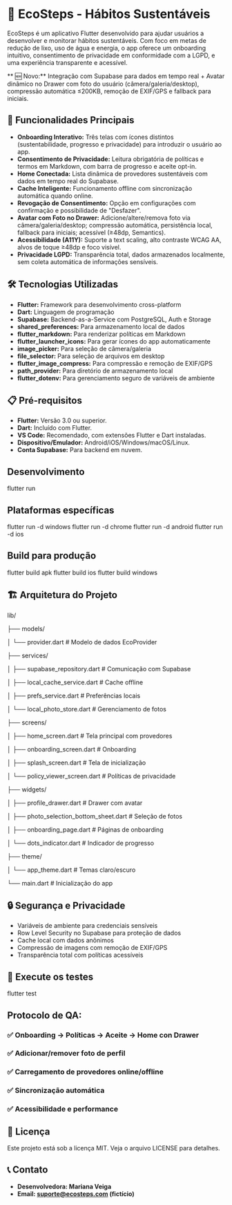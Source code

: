 # 🌱 EcoSteps - Hábitos Sustentáveis

EcoSteps é um aplicativo Flutter desenvolvido para ajudar usuários a desenvolver e monitorar hábitos sustentáveis. Com foco em metas de redução de lixo, uso de água e energia, o app oferece um onboarding intuitivo, consentimento de privacidade em conformidade com a LGPD, e uma experiência transparente e acessível.

** 🆕 Novo:** Integração com Supabase para dados em tempo real + Avatar dinâmico no Drawer com foto do usuário (câmera/galeria/desktop), compressão automática ≤200KB, remoção de EXIF/GPS e fallback para iniciais.

## 🚀 Funcionalidades Principais

* **Onboarding Interativo:** Três telas com ícones distintos (sustentabilidade, progresso e privacidade) para introduzir o usuário ao app.
* **Consentimento de Privacidade:** Leitura obrigatória de políticas e termos em Markdown, com barra de progresso e aceite opt-in.
* **Home Conectada:** Lista dinâmica de provedores sustentáveis com dados em tempo real do Supabase.
* **Cache Inteligente:** Funcionamento offline com sincronização automática quando online.
* **Revogação de Consentimento:** Opção em configurações com confirmação e possibilidade de "Desfazer".
* **Avatar com Foto no Drawer:** Adicione/altere/remova foto via câmera/galeria/desktop; compressão automática, persistência local, fallback para iniciais; acessível (≥48dp, Semantics).
* **Acessibilidade (A11Y):** Suporte a text scaling, alto contraste WCAG AA, alvos de toque ≥48dp e foco visível.
* **Privacidade LGPD:** Transparência total, dados armazenados localmente, sem coleta automática de informações sensíveis.

## 🛠️ Tecnologias Utilizadas

* **Flutter:** Framework para desenvolvimento cross-platform
* **Dart:** Linguagem de programação
* **Supabase:** Backend-as-a-Service com PostgreSQL, Auth e Storage
* **shared_preferences:** Para armazenamento local de dados
* **flutter_markdown:** Para renderizar políticas em Markdown
* **flutter_launcher_icons:** Para gerar ícones do app automaticamente
* **image_picker:** Para seleção de câmera/galeria
* **file_selector:** Para seleção de arquivos em desktop
* **flutter_image_compress:** Para compressão e remoção de EXIF/GPS
* **path_provider:** Para diretório de armazenamento local
* **flutter_dotenv:** Para gerenciamento seguro de variáveis de ambiente

## 📋 Pré-requisitos

* **Flutter:** Versão 3.0 ou superior.
* **Dart:** Incluído com Flutter.
* **VS Code:** Recomendado, com extensões Flutter e Dart instaladas.
* **Dispositivo/Emulador:** Android/iOS/Windows/macOS/Linux.
* **Conta Supabase:** Para backend em nuvem.

## Desenvolvimento
flutter run

## Plataformas específicas
flutter run -d windows
flutter run -d chrome
flutter run -d android
flutter run -d ios

## Build para produção
flutter build apk
flutter build ios
flutter build windows

## 🏗️ Arquitetura do Projeto

lib/

├── models/

│   └── provider.dart                # Modelo de dados EcoProvider

├── services/

│   ├── supabase_repository.dart     # Comunicação com Supabase

│   ├── local_cache_service.dart     # Cache offline

│   ├── prefs_service.dart           # Preferências locais

│   └── local_photo_store.dart       # Gerenciamento de fotos

├── screens/

│   ├── home_screen.dart             # Tela principal com provedores

│   ├── onboarding_screen.dart       # Onboarding

│   ├── splash_screen.dart           # Tela de inicialização

│   └── policy_viewer_screen.dart    # Políticas de privacidade

├── widgets/

│   ├── profile_drawer.dart                   # Drawer com avatar

│   ├── photo_selection_bottom_sheet.dart     # Seleção de fotos

│   ├── onboarding_page.dart                  # Páginas de onboarding

│   └── dots_indicator.dart                   # Indicador de progresso

├── theme/

│   └── app_theme.dart             # Temas claro/escuro

└── main.dart                      # Inicialização do app

## 🔒 Segurança e Privacidade
* Variáveis de ambiente para credenciais sensíveis
* Row Level Security no Supabase para proteção de dados
* Cache local com dados anônimos
* Compressão de imagens com remoção de EXIF/GPS
* Transparência total com políticas acessíveis

## 🧪 Execute os testes
flutter test

## Protocolo de QA:
### ✅ Onboarding → Políticas → Aceite → Home con Drawer
### ✅ Adicionar/remover foto de perfil
### ✅ Carregamento de provedores online/offline
### ✅ Sincronização automática
### ✅ Acessibilidade e performance

## 📄 Licença
Este projeto está sob a licença MIT. Veja o arquivo LICENSE para detalhes.

## 📞 Contato
* **Desenvolvedora: Mariana Veiga**
* **Email: suporte@ecosteps.com (fictício)**
